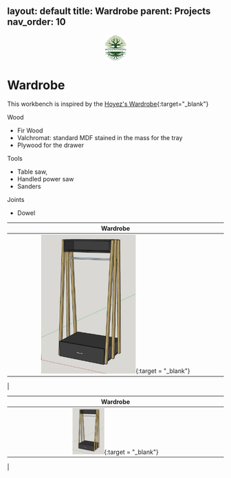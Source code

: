layout: default
title: Wardrobe
parent: Projects
nav_order: 10
---
<center>
<img src="../media/Lignarius.png" width="10%" height="10%" align="middle"/>
</center>

# Wardrobe

This workbench is inspired by the [Hoyez's Wardrobe](https://www.lairdubois.fr/creations/16546-meuble-penderie.html){:target="_blank"}

Wood
* Fir Wood
* Valchromat: standard MDF stained in the mass for the tray
* Plywood for the drawer


Tools
* Table saw,
* Handled power saw
* Sanders


Joints
* Dowel


|                                                                  Wardrobe                                                                  |
|:------------------------------------------------------------------------------------------------------------------------------------------:|
| [<img alt="image" height="45%" src="/media/Wardrobe.jpg" width="45%"/>](https://garlatti.github.io/media/Wardrobe.jpg){:target = "_blank"} | 
|      



|                                                                  Wardrobe                                                                  |
|:------------------------------------------------------------------------------------------------------------------------------------------:|
| [<img alt="image" height="15%" src="/media/Wardrobe.jpg" width="15%"/>](https://garlatti.github.io/media/Wardrobe.jpg){:target = "_blank"} |
|    